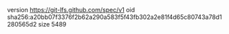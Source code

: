 version https://git-lfs.github.com/spec/v1
oid sha256:a20bb07f3376f2b62a290a583f5f43fb302a2e81f4d65c80743a78d1280565d2
size 5489
